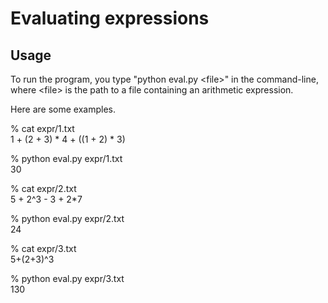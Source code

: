 # Evaluating expressions

## Usage

To run the program, you type "python eval.py \<file\>" in the command-line, where \<file\> is the path to a file containing an arithmetic expression.

Here are some examples.

% cat expr/1.txt\
1 + (2 + 3) * 4 + ((1 + 2) * 3)

% python eval.py expr/1.txt\
30

% cat expr/2.txt            
5 + 2^3 - 3 + 2*7

% python eval.py expr/2.txt\
24

% cat expr/3.txt\
5+(2+3)^3

% python eval.py expr/3.txt\
130
